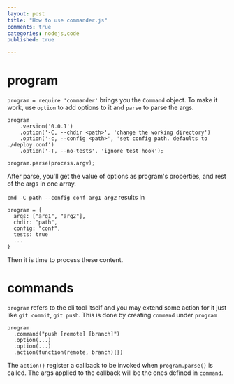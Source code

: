 ```yaml
---
layout: post
title: "How to use commander.js"
comments: true
categories: nodejs,code
published: true

---
```


# program

`program = require 'commander'` brings you the `Command` object. To make it work, use `option` to add options to it and `parse` to parse the args.

```
program
    .version('0.0.1')
    .option('-C, --chdir <path>', 'change the working directory')
    .option('-c, --config <path>', 'set config path. defaults to ./deploy.conf')
    .option('-T, --no-tests', 'ignore test hook');

program.parse(process.argv);
```

After parse, you'll get the value of options as program's properties, and rest of the args in one array.

`cmd -C path --config conf arg1 arg2` results in

```
program = {
  args: ["arg1", "arg2"],
  chdir: "path",
  config: "conf",
  tests: true
  ...
}
```
Then it is time to process these content.

# commands

`program` refers to the cli tool itself and you may extend some action for it just like `git commit`, `git push`. This is done by creating `command` under `program`

```
program
  .command("push [remote] [branch]")
  .option(...)
  .option(...)
  .action(function(remote, branch){})
```

The `action()` register a callback to be invoked when `program.parse()` is called. The args applied to the callback will be the ones defined in `command`.